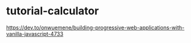 # tutorial-calculator

https://dev.to/onwuemene/building-progressive-web-applications-with-vanilla-javascript-4733
